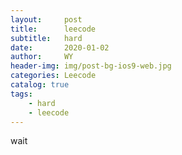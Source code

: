 ```yaml
---
layout:     post
title:      leecode
subtitle:   hard
date:       2020-01-02
author:     WY
header-img: img/post-bg-ios9-web.jpg
categories: Leecode
catalog: true
tags:
    - hard
    - leecode
---
```

wait